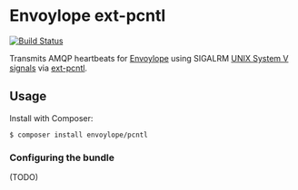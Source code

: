 # Envoylope ext-pcntl

[![Build Status](https://github.com/envoylope/pcntl/workflows/CI/badge.svg)](https://github.com/envoylope/pcntl/actions?query=workflow%3ACI)

Transmits AMQP heartbeats for [Envoylope][Envoylope] using SIGALRM [UNIX System V signals][Signals] via [ext-pcntl][ext-pcntl].

## Usage
Install with Composer:

```shell
$ composer install envoylope/pcntl
```

### Configuring the bundle

(TODO)

[Envoylope]: https://github.com/envoylope
[ext-pcntl]: https://www.php.net/manual/en/book.pcntl.php
[Signals]: https://tldp.org/LDP/Linux-Filesystem-Hierarchy/html/signals.html
